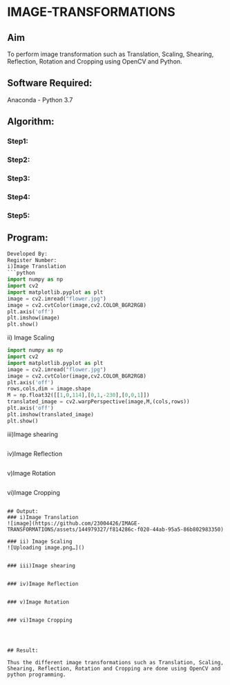 # IMAGE-TRANSFORMATIONS


## Aim
To perform image transformation such as Translation, Scaling, Shearing, Reflection, Rotation and Cropping using OpenCV and Python.

## Software Required:
Anaconda - Python 3.7

## Algorithm:
### Step1:


### Step2:


### Step3:


### Step4:


### Step5:


## Program:
```python
Developed By:
Register Number:
i)Image Translation
```python
import numpy as np
import cv2
import matplotlib.pyplot as plt
image = cv2.imread("flower.jpg")
image = cv2.cvtColor(image,cv2.COLOR_BGR2RGB)
plt.axis('off')
plt.imshow(image)
plt.show()

```

ii) Image Scaling
```python
import numpy as np
import cv2
import matplotlib.pyplot as plt
image = cv2.imread("flower.jpg")
image = cv2.cvtColor(image,cv2.COLOR_BGR2RGB)
plt.axis('off')
rows,cols,dim = image.shape
M = np.float32([[1,0,114],[0,1,-230],[0,0,1]])
translated_image = cv2.warpPerspective(image,M,(cols,rows))
plt.axis('off')
plt.imshow(translated_image)
plt.show()

```



iii)Image shearing
```python

```



iv)Image Reflection
```python

```




v)Image Rotation
```python

```




vi)Image Cropping
```python

```





```
## Output:
### i)Image Translation
![image](https://github.com/23004426/IMAGE-TRANSFORMATIONS/assets/144979327/f814286c-f020-44ab-95a5-86b802983350)

### ii) Image Scaling
![Uploading image.png…]()


### iii)Image shearing


### iv)Image Reflection


### v)Image Rotation


### vi)Image Cropping




## Result: 

Thus the different image transformations such as Translation, Scaling, Shearing, Reflection, Rotation and Cropping are done using OpenCV and python programming.
